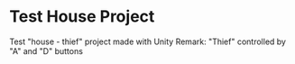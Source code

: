 # Test House Project
Test "house - thief" project made with Unity
Remark: "Thief" controlled by "A" and "D" buttons
